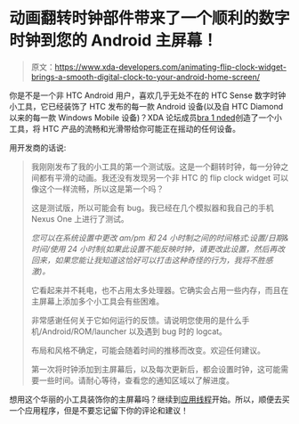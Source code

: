 # 动画翻转时钟部件带来了一个顺利的数字时钟到您的 Android 主屏幕！

> 原文：<https://www.xda-developers.com/animating-flip-clock-widget-brings-a-smooth-digital-clock-to-your-android-home-screen/>

你是不是一个非 HTC Android 用户，喜欢几乎无处不在的 HTC Sense 数字时钟小工具，它已经装饰了 HTC 发布的每一款 Android 设备(以及自 HTC Diamond 以来的每一款 Windows Mobile 设备)？XDA 论坛成员[bra 1 nded](http://forum.xda-developers.com/member.php?u=2462091)创造了一个小工具，将 HTC 产品的流畅和光滑带给你可能正在摇动的任何设备。

用开发商的话说:

> 我刚刚发布了我的小工具的第一个测试版。这是一个翻转时钟，每一分钟之间都有平滑的动画。我还没有发现另一个非 HTC 的 flip clock widget 可以像这个一样流畅，所以这是第一个吗？
> 
> 这是测试版，所以可能会有 bug。我已经在几个模拟器和我自己的手机 Nexus One 上进行了测试。
> 
> *您可以在系统设置中更改 am/pm 和 24 小时制之间的时间格式:设置/日期&时间/使用 24 小时制(如果此设置不能反映时钟，请更改此设置，然后再改回来，如果您能让我知道这恰好可以打击这种奇怪的行为，我将不胜感激)。*
> 
> 它看起来并不耗电，也不占用太多处理器。它确实会占用一些内存，而且在主屏幕上添加多个小工具会有些困难。
> 
> 非常感谢任何关于它如何运行的反馈。请说明您使用的是什么手机/Android/ROM/launcher 以及遇到 bug 时的 logcat。
> 
> 布局和风格不确定，可能会随着时间的推移而改变。欢迎任何建议。
> 
> 第一次将时钟添加到主屏幕后，以及每次更新后，都会设置时钟，这可能需要一些时间。请耐心等待，查看您的通知区域以了解进度。

想用这个华丽的小工具装饰你的主屏幕吗？继续到[应用线程](http://forum.xda-developers.com/showthread.php?t=1120726)开始。所以，顺便去买一个应用程序，但是不要忘记留下你的评论和建议！
